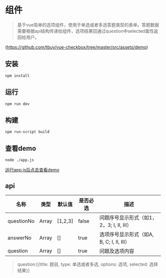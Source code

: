 # 组件

> 基于vue简单的选项组件，使用于单选或者多选答题类型的表单。答题数据需要根据api结构传递给组件，选项结果回通过question中selected属性返回给用户。

(https://github.com/tbuy/vue-checkbox/tree/master/src/assets/demo)

## 安装

```
npm install
```

## 运行

```
npm run dev
```

## 构建

```
npm run-script build
```

## 查看demo

```
node ./app.js
```

[运行app.js后点击查看demo](http://localhost:3000/#/)


## api

名称 | 类型 | 默认值 | 是否必选 | 描述
---|--- |--- |--- | ---
questionNo | Array | [1,2,3] | false | 问题序号显示形式（如1，2，3; I, II, III）
answerNo | Array | [] | true | 选项序号显示形式（如A, B, C; I, II, III）
question | Array | [] | true | 问题及选项内容

> question:[{title: 题目, type: 单选或者多选, options: 选项, selected: 选择结果}]
